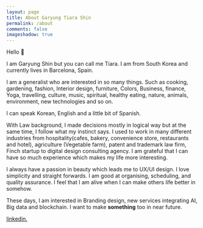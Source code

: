 ```yaml
---
layout: page
title: About Garyung Tiara Shin 
permalink: /about
comments: false
imageshadow: true
---
```


Hello 👋

I am Garyung Shin but you can call me Tiara.
I am from South Korea and currently lives in Barcelona, Spain.

I am a generalist who are interested in so many things. Such as cooking, gardening, fashion, Interior design, furniture, Colors, Business, finance, Yoga, travelling, culture, music, spiritual, healthy eating, nature, animals, environment, new technologies and so on. 

I can speak Korean, English and a little bit of Spanish.

With Law background, I made decisions mostly in logical way but at the same time, I follow what my instinct says. I used to work in many different industries from hospitality(cafes, bakery, convenience store, restaurants and hotel), agriculture (Vegetable farm), patent and trademark law firm, Finch startup to digital design consulting agency. I am grateful that I can have so much experience which makes my life more interesting. 

I always have a passion in beauty which leads me to UX/UI design. I love simplicity and straight forwards. I am good at organising, scheduling, and quality assurance. I feel that I am alive when I can make others life better in somehow.

These days, I am interested in Branding design, new services integrating AI, Big data and blockchain. I want to make **something** too in near future. 



<a target="_blank" href="https://www.linkedin.com/in/gtiashin/" class="btn btn-dark"> linkedin.</a>

